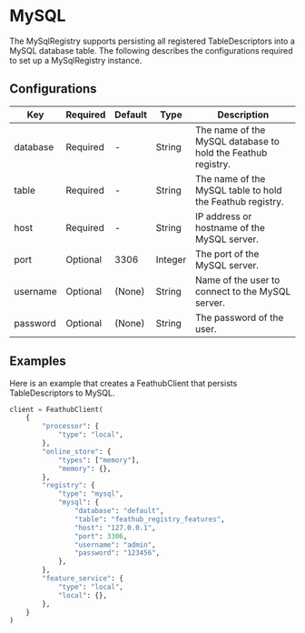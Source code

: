 # MySQL

The MySqlRegistry supports persisting all registered TableDescriptors into a
MySQL database table. The following describes the configurations required to set
up a MySqlRegistry instance.

<!-- TODO: document the schema of the mysql table and the behavior when the feature descriptor is updated. -->

## Configurations

| Key      | Required | Default | Type    | Description                                                  |
| -------- | -------- | ------- | ------- | ------------------------------------------------------------ |
| database | Required | -       | String  | The name of the MySQL database to hold the Feathub registry. |
| table    | Required | -       | String  | The name of the MySQL table to hold the Feathub registry.    |
| host     | Required | -       | String  | IP address or hostname of the MySQL server.                  |
| port     | Optional | 3306    | Integer | The port of the MySQL server.                                |
| username | Optional | (None)  | String  | Name of the user to connect to the MySQL server.             |
| password | Optional | (None)  | String  | The password of the user.                                    |

## Examples

Here is an example that creates a FeathubClient that persists TableDescriptors
to MySQL.

```python
client = FeathubClient(
    {
        "processor": {
            "type": "local",
        },
        "online_store": {
            "types": ["memory"],
            "memory": {},
        },
        "registry": {
            "type": "mysql",
            "mysql": {
                "database": "default",
                "table": "feathub_registry_features",
                "host": "127.0.0.1",
                "port": 3306,
                "username": "admin",
                "password": "123456",
            },
        },
        "feature_service": {
            "type": "local",
            "local": {},
        },
    }
)
```
